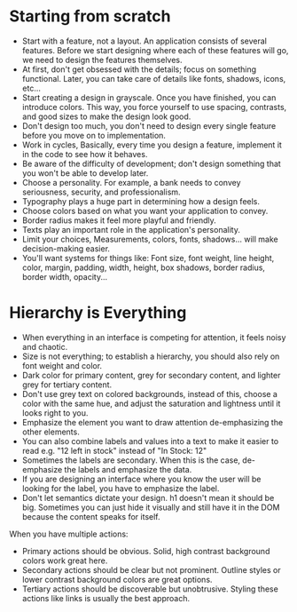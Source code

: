 # Starting from scratch

- Start with a feature, not a layout. An application consists of several features. Before we start designing where each of these features will go, we need to design the features themselves.
- At first, don't get obsessed with the details; focus on something functional. Later, you can take care of details like fonts, shadows, icons, etc...
- Start creating a design in grayscale. Once you have finished, you can introduce colors. This way, you force yourself to use spacing, contrasts, and good sizes to make the design look good.
- Don't design too much, you don't need to design every single feature before you move on to implementation.
- Work in cycles, Basically, every time you design a feature, implement it in the code to see how it behaves.
- Be aware of the difficulty of development; don't design something that you won't be able to develop later.
- Choose a personality. For example, a bank needs to convey seriousness, security, and professionalism.
- Typography plays a huge part in determining how a design feels.
- Choose colors based on what you want your application to convey.
- Border radius makes it feel more playful and friendly.
- Texts play an important role in the application's personality.
- Limit your choices, Measurements, colors, fonts, shadows... will make decision-making easier.
- You'll want systems for things like: Font size, font weight, line height, color, margin, padding, width, height, box shadows, border radius, border width, opacity...

# Hierarchy is Everything

- When everything in an interface is competing for attention, it feels noisy and chaotic.
- Size is not everything; to establish a hierarchy, you should also rely on font weight and color.
- Dark color for primary content, grey for secondary content, and lighter grey for tertiary content.
- Don't use grey text on colored backgrounds, instead of this, choose a color with the same hue, and adjust the saturation and lightness until it looks right to you.
- Emphasize the element you want to draw attention de-emphasizing the other elements.
- You can also combine labels and values into a text to make it easier to read e.g. "12 left in stock" instead of "In Stock: 12"
- Sometimes the labels are secondary. When this is the case, de-emphasize the labels and emphasize the data.
- If you are designing an interface where you know the user will be looking for the label, you have to emphasize the label.
- Don't let semantics dictate your design. h1 doesn't mean it should be big. Sometimes you can just hide it visually and still have it in the DOM because the content speaks for itself.

When you have multiple actions:

- Primary actions should be obvious. Solid, high contrast background colors work great here.
- Secondary actions should be clear but not prominent. Outline styles or lower contrast background colors are great options.
- Tertiary actions should be discoverable but unobtrusive. Styling these actions like links is usually the best approach.

